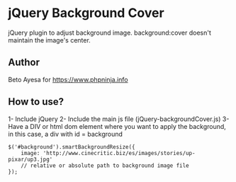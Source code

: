 # jQuery Background Cover
jQuery plugin to adjust background image. background:cover doesn't maintain the image's center. 

## Author
Beto Ayesa for https://www.phpninja.info


## How to use?
1- Include jQuery 
2- Include the main js file (jQuery-backgroundCover.js) 
3- Have a DIV or html dom element where you want to apply the background, in this case, a div with id = background 

	$('#background').smartBackgroundResize({
		image: 'http://www.cinecritic.biz/es/images/stories/up-pixar/up3.jpg' 
		// relative or absolute path to background image file				
	});
